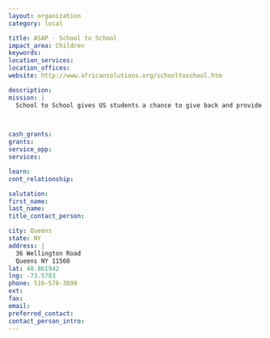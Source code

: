 ```yaml
---
layout: organization
category: local

title: ASAP - School to School
impact_area: Children
keywords: 
location_services: 
location_offices: 
website: http://www.africansolutions.org/schooltoschool.htm

description: 
mission: |
  School to School gives US students a chance to give back and provide an education to South African orphans. Spearheaded by the East Woods School, in Oyster Bay, New York, Sasha Wade, Director of School to School, and Martine Tawajii, Community Service Director, have helped the children develop innovative ways of raising money. South African and US students participating in the School to School programme communicate with each other through letters and pictures under teacher supervision. This cultural exchange is having an enormous impact on the lives of all the children involved.

  

cash_grants: 
grants: 
service_opp: 
services: 

learn: 
cont_relationship: 

salutation: 
first_name: 
last_name: 
title_contact_person: 

city: Queens
state: NY
address: |
  36 Wellington Road    
  Queens NY 11560
lat: 40.861942
lng: -73.5783
phone: 516-578-3899
ext: 
fax: 
email: 
preferred_contact: 
contact_person_intro: 
---
```


